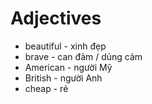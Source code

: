 # Adjectives

* beautiful - xinh đẹp
* brave - can đảm / dủng cảm
* American - người Mỹ
* British - người Anh
* cheap - rẻ
